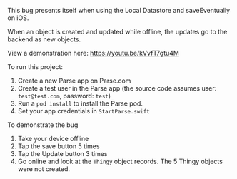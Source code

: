 This bug presents itself when using the Local Datastore and saveEventually on iOS.

When an object is created and updated while offline, the updates go to the backend as new objects.

View a demonstration here:
https://youtu.be/kVvfT7gtu4M

To run this project:

1. Create a new Parse app on Parse.com
2. Create a test user in the Parse app (the source code assumes user: `test@test.com`, password: `test`)
3. Run a `pod install` to install the Parse pod.
4. Set your app credentials in `StartParse.swift`

To demonstrate the bug

1. Take your device offline
2. Tap the save button 5 times
3. Tap the Update button 3 times
4. Go online and look at the `Thingy` object records. The 5 Thingy objects were not created.
